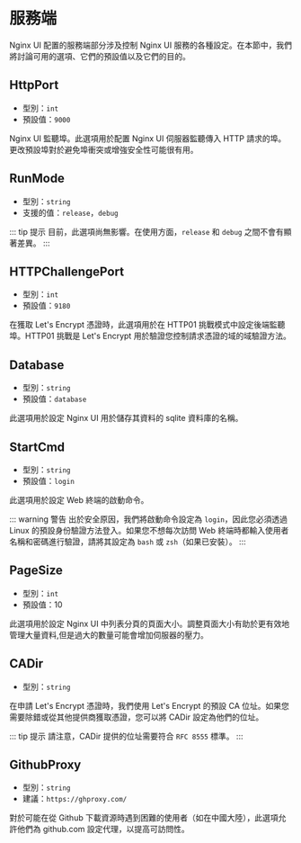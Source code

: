 # 服務端

Nginx UI 配置的服務端部分涉及控制 Nginx UI 服務的各種設定。在本節中，我們將討論可用的選項、它們的預設值以及它們的目的。

## HttpPort

- 型別：`int`
- 預設值：`9000`

Nginx UI 監聽埠。此選項用於配置 Nginx UI 伺服器監聽傳入 HTTP 請求的埠。更改預設埠對於避免埠衝突或增強安全性可能很有用。

## RunMode

- 型別：`string`
- 支援的值：`release`，`debug`

::: tip 提示
目前，此選項尚無影響。在使用方面，`release` 和 `debug` 之間不會有顯著差異。
:::

## HTTPChallengePort

- 型別：`int`
- 預設值：`9180`

在獲取 Let's Encrypt 憑證時，此選項用於在 HTTP01 挑戰模式中設定後端監聽埠。HTTP01 挑戰是 Let's Encrypt
用於驗證您控制請求憑證的域的域驗證方法。

## Database

- 型別：`string`
- 預設值：`database`

此選項用於設定 Nginx UI 用於儲存其資料的 sqlite 資料庫的名稱。

## StartCmd

- 型別：`string`
- 預設值：`login`

此選項用於設定 Web 終端的啟動命令。

::: warning 警告
出於安全原因，我們將啟動命令設定為 `login`，因此您必須透過 Linux 的預設身份驗證方法登入。如果您不想每次訪問 Web
終端時都輸入使用者名稱和密碼進行驗證，請將其設定為 `bash` 或 `zsh`（如果已安裝）。
:::

## PageSize

- 型別：`int`
- 預設值：10

此選項用於設定 Nginx UI 中列表分頁的頁面大小。調整頁面大小有助於更有效地管理大量資料,但是過大的數量可能會增加伺服器的壓力。

## CADir

- 型別：`string`

在申請 Let's Encrypt 憑證時，我們使用 Let's Encrypt 的預設 CA 位址。如果您需要除錯或從其他提供商獲取憑證，您可以將 CADir
設定為他們的位址。

::: tip 提示
請注意，CADir 提供的位址需要符合 `RFC 8555` 標準。
:::

## GithubProxy

- 型別：`string`
- 建議：`https://ghproxy.com/`

對於可能在從 Github 下載資源時遇到困難的使用者（如在中國大陸），此選項允許他們為 github.com 設定代理，以提高可訪問性。
